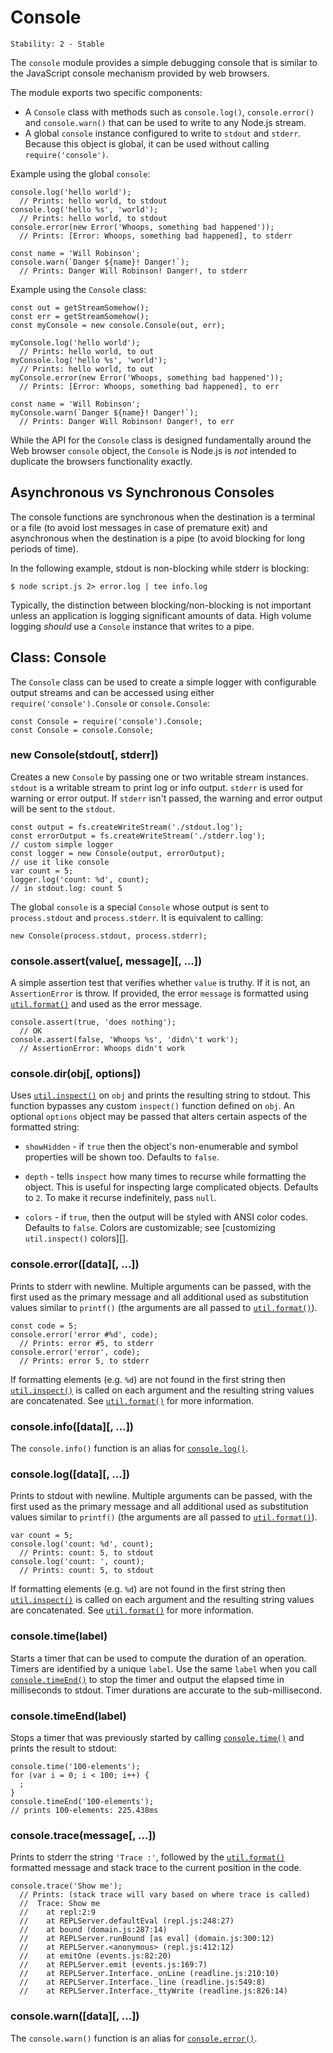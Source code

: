 # Console

    Stability: 2 - Stable

The `console` module provides a simple debugging console that is similar to the
JavaScript console mechanism provided by web browsers.

The module exports two specific components:

* A `Console` class with methods such as `console.log()`, `console.error()` and
  `console.warn()` that can be used to write to any Node.js stream.
* A global `console` instance configured to write to `stdout` and `stderr`.
  Because this object is global, it can be used without calling
  `require('console')`.

Example using the global `console`:

    console.log('hello world');
      // Prints: hello world, to stdout
    console.log('hello %s', 'world');
      // Prints: hello world, to stdout
    console.error(new Error('Whoops, something bad happened'));
      // Prints: [Error: Whoops, something bad happened], to stderr

    const name = 'Will Robinson';
    console.warn(`Danger ${name}! Danger!`);
      // Prints: Danger Will Robinson! Danger!, to stderr

Example using the `Console` class:

    const out = getStreamSomehow();
    const err = getStreamSomehow();
    const myConsole = new console.Console(out, err);

    myConsole.log('hello world');
      // Prints: hello world, to out
    myConsole.log('hello %s', 'world');
      // Prints: hello world, to out
    myConsole.error(new Error('Whoops, something bad happened'));
      // Prints: [Error: Whoops, something bad happened], to err

    const name = 'Will Robinson';
    myConsole.warn(`Danger ${name}! Danger!`);
      // Prints: Danger Will Robinson! Danger!, to err

While the API for the `Console` class is designed fundamentally around the
Web browser `console` object, the `Console` is Node.js is *not* intended to
duplicate the browsers functionality exactly.

## Asynchronous vs Synchronous Consoles

The console functions are synchronous when the destination is a terminal or
a file (to avoid lost messages in case of premature exit) and asynchronous
when the destination is a pipe (to avoid blocking for long periods of time).

In the following example, stdout is non-blocking while stderr is blocking:

    $ node script.js 2> error.log | tee info.log

Typically, the distinction between blocking/non-blocking is not important
unless an application is logging significant amounts of data. High volume
logging *should* use a `Console` instance that writes to a pipe.

## Class: Console

<!--type=class-->

The `Console` class can be used to create a simple logger with configurable
output streams and can be accessed using either `require('console').Console`
or `console.Console`:

    const Console = require('console').Console;
    const Console = console.Console;

### new Console(stdout[, stderr])

Creates a new `Console` by passing one or two writable stream instances.
`stdout` is a writable stream to print log or info output. `stderr`
is used for warning or error output. If `stderr` isn't passed, the warning
and error output will be sent to the `stdout`.

    const output = fs.createWriteStream('./stdout.log');
    const errorOutput = fs.createWriteStream('./stderr.log');
    // custom simple logger
    const logger = new Console(output, errorOutput);
    // use it like console
    var count = 5;
    logger.log('count: %d', count);
    // in stdout.log: count 5

The global `console` is a special `Console` whose output is sent to
`process.stdout` and `process.stderr`. It is equivalent to calling:

    new Console(process.stdout, process.stderr);

### console.assert(value[, message][, ...])

A simple assertion test that verifies whether `value` is truthy. If it is not,
an `AssertionError` is throw. If provided, the error `message` is formatted
using [`util.format()`][] and used as the error message.

    console.assert(true, 'does nothing');
      // OK
    console.assert(false, 'Whoops %s', 'didn\'t work');
      // AssertionError: Whoops didn't work

### console.dir(obj[, options])

Uses [`util.inspect()`][] on `obj` and prints the resulting string to stdout.
This function bypasses any custom `inspect()` function defined on `obj`. An
optional `options` object may be passed that alters certain aspects of the
formatted string:

- `showHidden` - if `true` then the object's non-enumerable and symbol
properties will be shown too. Defaults to `false`.

- `depth` - tells `inspect` how many times to recurse while formatting the
object. This is useful for inspecting large complicated objects. Defaults to
`2`. To make it recurse indefinitely, pass `null`.

- `colors` - if `true`, then the output will be styled with ANSI color codes.
Defaults to `false`. Colors are customizable; see
[customizing `util.inspect()` colors][].

### console.error([data][, ...])

Prints to stderr with newline. Multiple arguments can be passed, with the first
used as the primary message and all additional used as substitution
values similar to `printf()` (the arguments are all passed to
[`util.format()`][]).

    const code = 5;
    console.error('error #%d', code);
      // Prints: error #5, to stderr
    console.error('error', code);
      // Prints: error 5, to stderr

If formatting elements (e.g. `%d`) are not found in the first string then
[`util.inspect()`][] is called on each argument and the resulting string
values are concatenated.  See [`util.format()`][] for more information.

### console.info([data][, ...])

The `console.info()` function is an alias for [`console.log()`][].

### console.log([data][, ...])

Prints to stdout with newline. Multiple arguments can be passed, with the first
used as the primary message and all additional used as substitution
values similar to `printf()` (the arguments are all passed to
[`util.format()`][]).

    var count = 5;
    console.log('count: %d', count);
      // Prints: count: 5, to stdout
    console.log('count: ', count);
      // Prints: count: 5, to stdout

If formatting elements (e.g. `%d`) are not found in the first string then
[`util.inspect()`][] is called on each argument and the resulting string
values are concatenated.  See [`util.format()`][] for more information.

### console.time(label)

Starts a timer that can be used to compute the duration of an operation. Timers
are identified by a unique `label`. Use the same `label` when you call
[`console.timeEnd()`][] to stop the timer and output the elapsed time in
milliseconds to stdout. Timer durations are accurate to the sub-millisecond.

### console.timeEnd(label)

Stops a timer that was previously started by calling [`console.time()`][] and
prints the result to stdout:

    console.time('100-elements');
    for (var i = 0; i < 100; i++) {
      ;
    }
    console.timeEnd('100-elements');
    // prints 100-elements: 225.438ms

### console.trace(message[, ...])

Prints to stderr the string `'Trace :'`, followed by the [`util.format()`][]
formatted message and stack trace to the current position in the code.

    console.trace('Show me');
      // Prints: (stack trace will vary based on where trace is called)
      //  Trace: Show me
      //    at repl:2:9
      //    at REPLServer.defaultEval (repl.js:248:27)
      //    at bound (domain.js:287:14)
      //    at REPLServer.runBound [as eval] (domain.js:300:12)
      //    at REPLServer.<anonymous> (repl.js:412:12)
      //    at emitOne (events.js:82:20)
      //    at REPLServer.emit (events.js:169:7)
      //    at REPLServer.Interface._onLine (readline.js:210:10)
      //    at REPLServer.Interface._line (readline.js:549:8)
      //    at REPLServer.Interface._ttyWrite (readline.js:826:14)

### console.warn([data][, ...])

The `console.warn()` function is an alias for [`console.error()`][].

[`console.error()`]: #console_console_error_data
[`console.log()`]: #console_console_log_data
[`console.time()`]: #console_console_time_label
[`console.timeEnd()`]: #console_console_timeend_label
[`util.format()`]: util.html#util_util_format_format
[`util.inspect()`]: util.html#util_util_inspect_object_options
